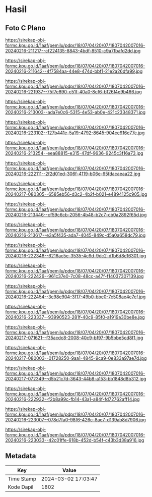 # Hasil

## Foto C Plano

https://sirekap-obj-formc.kpu.go.id/1aaf/pemilu/pdpr/18/07/04/20/07/1807042007016-20240216-211217--cf224135-8843-4bdf-8510-c9a7fbafd2dd.jpg

https://sirekap-obj-formc.kpu.go.id/1aaf/pemilu/pdpr/18/07/04/20/07/1807042007016-20240216-211642--4f7584aa-44e8-474d-bbf1-21e2a26dfa99.jpg

https://sirekap-obj-formc.kpu.go.id/1aaf/pemilu/pdpr/18/07/04/20/07/1807042007016-20240216-221937--75f7e890-c51f-40a0-8cf6-b126f4e9b466.jpg

https://sirekap-obj-formc.kpu.go.id/1aaf/pemilu/pdpr/18/07/04/20/07/1807042007016-20240216-213003--ada7e0c6-5315-4e53-ab0e-421c23348371.jpg

https://sirekap-obj-formc.kpu.go.id/1aaf/pemilu/pdpr/18/07/04/20/07/1807042007016-20240216-223102--127b441e-5a19-4792-8645-904ce916e77c.jpg

https://sirekap-obj-formc.kpu.go.id/1aaf/pemilu/pdpr/18/07/04/20/07/1807042007016-20240216-213254--eea88815-e315-47df-9636-9245c3f16a73.jpg

https://sirekap-obj-formc.kpu.go.id/1aaf/pemilu/pdpr/18/07/04/20/07/1807042007016-20240216-222111--2f2d01ed-306f-4119-b06e-65fdacaeaa22.jpg

https://sirekap-obj-formc.kpu.go.id/1aaf/pemilu/pdpr/18/07/04/20/07/1807042007016-20240217-080305--6585eb56-d3c2-4b2f-b021-e4894125c905.jpg

https://sirekap-obj-formc.kpu.go.id/1aaf/pemilu/pdpr/18/07/04/20/07/1807042007016-20240216-213446--cf59c6cb-2056-4b48-b2c7-cb0a2892f65d.jpg

https://sirekap-obj-formc.kpu.go.id/1aaf/pemilu/pdpr/18/07/04/20/07/1807042007016-20240216-213617--e3a5f435-ada7-4045-849c-d5a0a658dc79.jpg

https://sirekap-obj-formc.kpu.go.id/1aaf/pemilu/pdpr/18/07/04/20/07/1807042007016-20240216-222348--6216ac5e-3535-4c9d-9dc2-d1b6d8e16301.jpg

https://sirekap-obj-formc.kpu.go.id/1aaf/pemilu/pdpr/18/07/04/20/07/1807042007016-20240216-222426--961c37e0-7c08-48cc-a47f-f14037307139.jpg

https://sirekap-obj-formc.kpu.go.id/1aaf/pemilu/pdpr/18/07/04/20/07/1807042007016-20240216-222454--3c98e904-3f17-49b0-bbe0-7c508ae4c7cf.jpg

https://sirekap-obj-formc.kpu.go.id/1aaf/pemilu/pdpr/18/07/04/20/07/1807042007016-20240216-223337--93990523-281f-40c9-85f0-a1919a30be8e.jpg

https://sirekap-obj-formc.kpu.go.id/1aaf/pemilu/pdpr/18/07/04/20/07/1807042007016-20240217-071621--f35acdc8-2008-40c9-bf97-9b5bbe5cd8f1.jpg

https://sirekap-obj-formc.kpu.go.id/1aaf/pemilu/pdpr/18/07/04/20/07/1807042007016-20240217-080003--01728250-9aa1-4845-9ca9-0e833a97ae7d.jpg

https://sirekap-obj-formc.kpu.go.id/1aaf/pemilu/pdpr/18/07/04/20/07/1807042007016-20240217-072349--d5b21c7d-3643-44b8-a153-bb1848d8b312.jpg

https://sirekap-obj-formc.kpu.go.id/1aaf/pemilu/pdpr/18/07/04/20/07/1807042007016-20240216-222932--f2b8a99c-fb14-43a1-a84f-fd72762aff14.jpg

https://sirekap-obj-formc.kpu.go.id/1aaf/pemilu/pdpr/18/07/04/20/07/1807042007016-20240216-223007--078d7fa0-98f6-426c-8ae7-d139ab8d7906.jpg

https://sirekap-obj-formc.kpu.go.id/1aaf/pemilu/pdpr/18/07/04/20/07/1807042007016-20240216-223033--42c01ffe-618b-452d-b54f-c43b3d38a916.jpg


## Metadata

| Key        | Value               |
| ---------- | ------------------- |
| Time Stamp | 2024-03-02 17:03:47 |
| Kode Dapil | 1802                |



